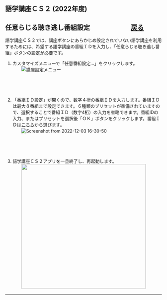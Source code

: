 ## 語学講座ＣＳ２ (2022年度) 
## 任意らじる聴き逃し番組設定　　　　　　 [戻る](https://csreviser.github.io/CaptureStream2/)              

語学講座ＣＳ２では、講座ボタンにあらかじめ設定されていない語学講座を利用するためには、希望する語学講座の番組ＩＤを入力し、「任意らじる聴き逃し番組」ボタンの設定が必要です。 　　　　　　　

1. カスタマイズメニューで「任意番組設定...」をクリックします。            
　　![講座設定メニュー](https://user-images.githubusercontent.com/46049273/202652109-c643f46f-d1f6-4433-ba4f-d3a21e339537.png)
  ## 　　　　　　　　
  
  
2. 「番組ＩＤ設定」が開くので、数字４桁の番組ＩＤを入力します。番組ＩＤは最大８番組まで設定できます。６種類のプリセットが準備されていますので、選択することで番組ＩＤ（数字4桁）の入力を省略できます。番組IDの入力、またはプリセットを選択後「ＯＫ」ボタンをクリックします。番組ＩＤは[こちら](https://csreviser.github.io/CaptureStream2/courses_name)から選びます。    
　　![Screenshot from 2022-12-03 16-30-50](https://user-images.githubusercontent.com/46049273/205430510-96fa8649-a622-45e9-b8bc-1b66566145e0.png)
  ## 　　　　　　　　
  
  
3.  語学講座ＣＳ２アプリを一旦終了し、再起動します。  
　　<img src="https://user-images.githubusercontent.com/46049273/206835938-086dca1c-63a3-4a72-8728-7155e9ba8405.png" width="400"> 

*** 
 <link rel="shortcut icon" type="image/x-icon" href="https://avatars.githubusercontent.com/u/46049273?v=4">
 <meta name="twitter:image:src" content="https://avatars.githubusercontent.com/u/46049273?v=4">
